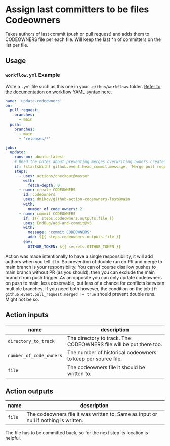 # Assign last committers to be files Codeowners

Takes authors of last commit (push or pull request) and adds them to CODEOWNERS file per each file.
Will keep the last *n of committers on the list per file.

## Usage

### `workflow.yml` Example

Write a `.yml` file such as this one in your `.github/workflows` folder. [Refer to the documentation on workflow YAML 
syntax here.](https://help.github.com/en/articles/workflow-syntax-for-github-actions)

```yaml
name: 'update-codeowners'
on:
  pull_request:
    branches:
      - main
  push:
    branches:
      - main
      - 'releases/*'

jobs:
  update:
    runs-on: ubuntu-latest
    # Read the notes about preventing merges overwriting owners created by PR
    if: !startsWith( github.event.head_commit.message, 'Merge pull request' )
    steps:
      - uses: actions/checkout@master
        with:
          fetch-depth: 0
      - name: create CODEOWNERS
        id: codeowners
        uses: dmikov/github-action-codeowners-last@main
        with:
          number_of_code_owners: 2
      - name: commit CODEOWNERS
        if: ${{ steps.codeowners.outputs.file }}
        uses: EndBug/add-and-commit@v5
        with:
          message: 'commit CODEOWNERS'
          add: ${{ steps.codeowners.outputs.file }}
        env:
          GITHUB_TOKEN: ${{ secrets.GITHUB_TOKEN }}
```

Action was made intentionally to have a single responsibility, it will add authors when you tell it to. So prevention
of double run on PR and merge to main branch is your responsibility. You can of course disallow pushes to
main branch without PR (as you should), then you can exclude the main branch from push trigger. As an opposite
you can only update codeowners on push to main, less observable, but less of a chance for conflicts between
multiple branches. If you need both however, the condition on the job `if: github.event.pull_request.merged != true`
should prevent double runs. Might not be so.

## Action inputs


| name                    | description                                                  |
| ----------------------- | ------------------------------------------------------------ |
| `directory_to_track`    | The directory to track. The CODEOWNERS file will be put there too. |
| `number_of_code_owners` | The number of historical codeowners to keep per source file.  |
| `file`       | The codeowners file it should be written to. |


## Action outputs

| name               | description          |
| ------------------ | ---------------------|
| `file`       | The codeowners file it was written to. Same as input or null if nothing is written.|

The file has to be committed back, so for the next step its location is helpful.
